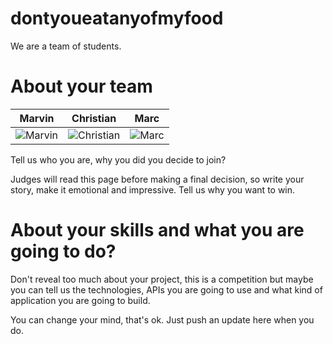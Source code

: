 dontyoueatanyofmyfood
================

We are a team of students.


About your team
===========================

| Marvin | Christian | Marc 
|--- |--- |---
| ![Marvin](https://www.dontyoueatanyofmyfood.com/img/marvin.jpg) | ![Christian](https://www.dontyoueatanyofmyfood.com/img/chris.jpg) | ![Marc](www.dontyoueatanyofmyfood.com/img/marc.jpg) | 

Tell us who you are, why you did you decide to join?

Judges will read this page before making a final decision, so write your story, make it emotional and impressive.
Tell us why you want to win.


About your skills and what you are going to do?
=======
Don't reveal too much about your project, this is a competition but maybe
you can tell us the technologies, APIs you are going to use and what kind
of application you are going to build.

You can change your mind, that's ok. Just push an update here when you do.


